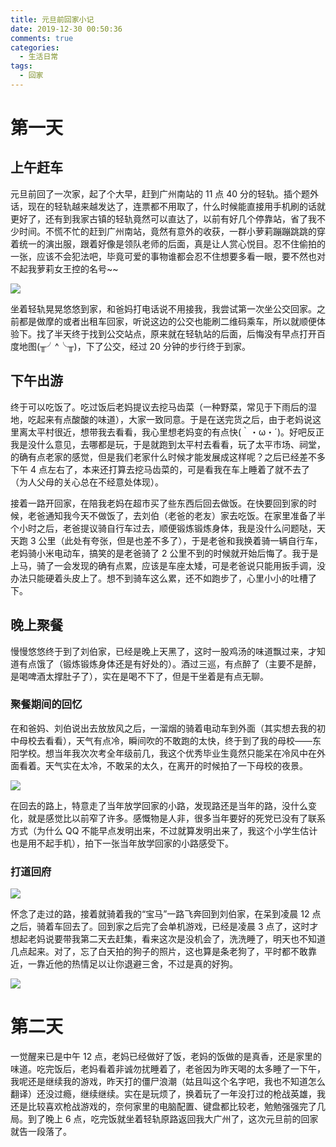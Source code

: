 ```yaml
---
title: 元旦前回家小记
date: 2019-12-30 00:50:36
comments: true
categories:
  - 生活日常
tags:
  - 回家
---
```


# 第一天

## 上午赶车

元旦前回了一次家，起了个大早，赶到广州南站的 11 点 40 分的轻轨。插个题外话，现在的轻轨越来越发达了，连票都不用取了，什么时候能直接用手机刷的话就更好了，还有到我家古镇的轻轨竟然可以直达了，以前有好几个停靠站，省了我不少时间。不慌不忙的赶到广州南站，竟然有意外的收获，一群小萝莉蹦蹦跳跳的穿着统一的演出服，跟着好像是领队老师的后面，真是让人赏心悦目。忍不住偷拍的一张，应该不会犯法吧，毕竟可爱的事物谁都会忍不住想要多看一眼，要不然也对不起我萝莉女王控的名号~~

<!-- more -->

![](2019-12-30-01-16-32.jpg)

坐着轻轨晃晃悠悠到家，和爸妈打电话说不用接我，我尝试第一次坐公交回家。之前都是做摩的或者出租车回家，听说这边的公交也能刷二维码乘车，所以就顺便体验下。找了半天终于找到公交站点，原来就在轻轨站的后面，后悔没有早点打开百度地图(╥╯^╰╥)，下了公交，经过 20 分钟的步行终于到家。

## 下午出游

终于可以吃饭了。吃过饭后老妈提议去挖马齿菜（一种野菜，常见于下雨后的湿地，吃起来有点酸酸的味道），大家一致同意。于是在送完货之后，由于老妈说这里离太平村很近，想带我去看看，我心里想老妈变的有点快(｀・ω・´)。好吧反正我是没什么意见，去哪都是玩，于是就跑到太平村去看看，玩了太平市场、祠堂，的确有点老家的感觉，但是我们老家什么时候才能发展成这样呢？之后已经差不多下午 4 点左右了，本来还打算去挖马齿菜的，可是看我在车上睡着了就不去了（为人父母的关心总在不经意处体现）。

接着一路开回家，在陪我老妈在超市买了些东西后回去做饭。在快要回到家的时候，老爸通知我今天不做饭了，去刘伯（老爸的老友）家去吃饭。在家里准备了半个小时之后，老爸提议骑自行车过去，顺便锻炼锻炼身体，我是没什么问题哒，天天跑 3 公里（此处有夸张，但是也差不多了），于是老爸和我换着骑一辆自行车，老妈骑小米电动车，搞笑的是老爸骑了 2 公里不到的时候就开始后悔了。我于是上马，骑了一会发现的确有点累，应该是车座太矮，可是老爸说只能用扳手调，没办法只能硬着头皮上了。想不到骑车这么累，还不如跑步了，心里小小的吐槽了下。

## 晚上聚餐

慢慢悠悠终于到了刘伯家，已经是晚上天黑了，这时一股鸡汤的味道飘过来，才知道有点饿了（锻炼锻炼身体还是有好处的）。酒过三巡，有点醉了（主要不是醉，是喝啤酒太撑肚子了），实在是喝不下了，但是干坐着是有点无聊。

### 聚餐期间的回忆

在和爸妈、刘伯说出去放放风之后，一溜烟的骑着电动车到外面（其实想去我的初中母校去看看），天气有点冷，瞬间吹的不敢跑的太快，终于到了我的母校——东阳学校。想当年我次次考全年级前几，我这个优秀毕业生竟然只能呆在冷风中在外面看着。天气实在太冷，不敢呆的太久，在离开的时候拍了一下母校的夜景。

![](2019-12-30-01-52-13.jpg)

在回去的路上，特意走了当年放学回家的小路，发现路还是当年的路，没什么变化，就是感觉比以前窄了许多。感慨物是人非，很多当年要好的死党已没有了联系方式（为什么 QQ 不能早点发明出来，不过就算发明出来了，我这个小学生估计也是用不起手机），拍下一张当年放学回家的小路感受下。

### 打道回府

![](2019-12-30-01-57-46.jpg)

怀念了走过的路，接着就骑着我的“宝马”一路飞奔回到刘伯家，在呆到凌晨 12 点之后，骑着车回去了。回到家之后完了会单机游戏，已经是凌晨 3 点了，这时才想起老妈说要带我第二天去赶集，看来这次是没机会了，洗洗睡了，明天也不知道几点起来。对了，忘了白天拍的狗子的照片，这也算是条老狗了，平时都不敢靠近，一靠近他的热情足以让你退避三舍，不过是真的好狗。

![](2019-12-30-02-09-42.jpg)

# 第二天

一觉醒来已是中午 12 点，老妈已经做好了饭，老妈的饭做的是真香，还是家里的味道。吃完饭后，老妈看着非诚勿扰睡着了，老爸因为昨天喝的太多睡了一下午，我呢还是继续我的游戏，昨天打的僵尸浪潮（姑且叫这个名字吧，我也不知道怎么翻译）还没过瘾，继续继续。实在是玩烦了，换着玩了一年没打过的枪战英雄，我还是比较喜欢枪战游戏的，奈何家里的电脑配置、键盘都比较老，勉勉强强完了几局。到了晚上 6 点，吃完饭就坐着轻轨原路返回我大广州了，这次元旦前的回家就告一段落了。
